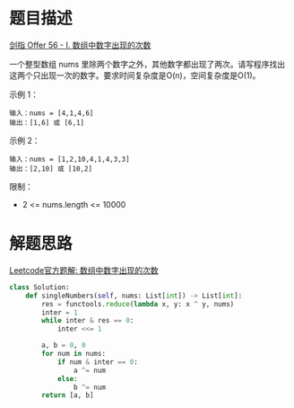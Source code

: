 # 题目描述

[剑指 Offer 56 - I. 数组中数字出现的次数](https://leetcode-cn.com/problems/shu-zu-zhong-shu-zi-chu-xian-de-ci-shu-lcof/)

一个整型数组 nums 里除两个数字之外，其他数字都出现了两次。请写程序找出这两个只出现一次的数字。要求时间复杂度是O(n)，空间复杂度是O(1)。

示例 1：
```
输入：nums = [4,1,4,6]
输出：[1,6] 或 [6,1]
```

示例 2：
```
输入：nums = [1,2,10,4,1,4,3,3]
输出：[2,10] 或 [10,2]
```

限制：

- 2 <= nums.length <= 10000

# 解题思路

[Leetcode官方题解: 数组中数字出现的次数](https://leetcode-cn.com/problems/shu-zu-zhong-shu-zi-chu-xian-de-ci-shu-lcof/solution/shu-zu-zhong-shu-zi-chu-xian-de-ci-shu-by-leetcode/)

```python
class Solution:
    def singleNumbers(self, nums: List[int]) -> List[int]:
        res = functools.reduce(lambda x, y: x ^ y, nums)
        inter = 1
        while inter & res == 0:
            inter <<= 1

        a, b = 0, 0
        for num in nums:
            if num & inter == 0:
                a ^= num
            else:
                b ^= num
        return [a, b]
```
